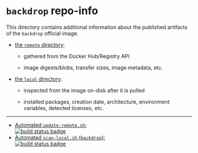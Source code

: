 # `backdrop` repo-info

This directory contains additional information about the published artifacts of the `backdrop` official image.

-	[the `remote` directory](remote/):

	-	gathered from the Docker Hub/Registry API

	-	image digests/blobs, transfer sizes, image metadata, etc.

-	[the `local` directory](local/):

	-	inspected from the image on-disk after it is pulled

	-	installed packages, creation date, architecture, environment variables, detected licenses, etc.

---

-	[Automated `update-remote.sh`:  
	![build status badge](https://doi-janky.infosiftr.net/job/repo-info/job/remote/badge/icon)](https://doi-janky.infosiftr.net/job/repo-info/job/remote/)
-	[Automated `scan-local.sh` (`backdrop`):  
	![build status badge](https://doi-janky.infosiftr.net/job/repo-info/job/local/job/backdrop/badge/icon)](https://doi-janky.infosiftr.net/job/repo-info/job/local/job/backdrop)
